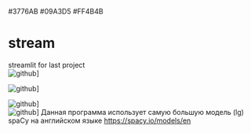 #3776AB #09A3D5 #FF4B4B
# stream
streamlit for last project  
![github](https://img.shields.io/badge/GitHub-000000?style=for-the-badge&logo=GitHub&logoColor=white)]  

![github](https://img.shields.io/badge/GitHub-#3776AB?style=for-the-badge&logo=GitHub&logoColor=white)]    

![github](https://img.shields.io/badge/GitHub-000000?style=for-the-badge&logo=#3776AB=white)]  
![github](https://img.shields.io/badge/GitHub-000000?style=#3776AB=GitHub&logoColor=white)]
Данная программа использует самую большую модель (lg) spaCy на английском языке https://spacy.io/models/en  
